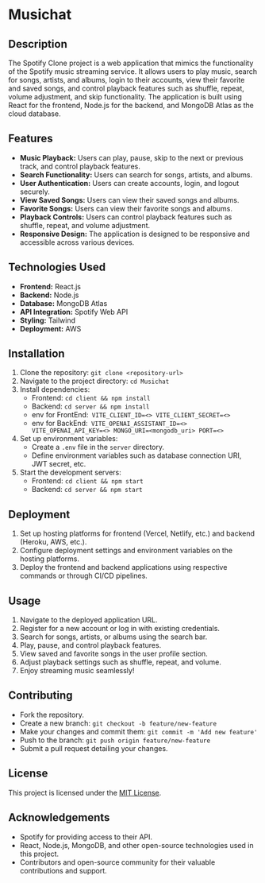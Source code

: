# Musichat

## Description
The Spotify Clone project is a web application that mimics the functionality of the Spotify music streaming service. It allows users to play music, search for songs, artists, and albums, login to their accounts, view their favorite and saved songs, and control playback features such as shuffle, repeat, volume adjustment, and skip functionality. The application is built using React for the frontend, Node.js for the backend, and MongoDB Atlas as the cloud database.

## Features
- **Music Playback:** Users can play, pause, skip to the next or previous track, and control playback features.
- **Search Functionality:** Users can search for songs, artists, and albums.
- **User Authentication:** Users can create accounts, login, and logout securely.
- **View Saved Songs:** Users can view their saved songs and albums.
- **Favorite Songs:** Users can view their favorite songs and albums.
- **Playback Controls:** Users can control playback features such as shuffle, repeat, and volume adjustment.
- **Responsive Design:** The application is designed to be responsive and accessible across various devices.

## Technologies Used
- **Frontend:** React.js
- **Backend:** Node.js
- **Database:** MongoDB Atlas
- **API Integration:** Spotify Web API
- **Styling:** Tailwind
- **Deployment:** AWS

## Installation
1. Clone the repository: `git clone <repository-url>`
2. Navigate to the project directory: `cd Musichat`
3. Install dependencies:
    - Frontend: `cd client && npm install`
    - Backend: `cd server && npm install`
    - env for FrontEnd:`
        VITE_CLIENT_ID=<>
        VITE_CLIENT_SECRET=<>`
    - env for BackEnd:`
        VITE_OPENAI_ASSISTANT_ID=<>
        VITE_OPENAI_API_KEY=<>
        MONGO_URI=<mongodb_uri>
        PORT=<>`
4. Set up environment variables:
    - Create a `.env` file in the `server` directory.
    - Define environment variables such as database connection URI, JWT secret, etc.
5. Start the development servers:
    - Frontend: `cd client && npm start`
    - Backend: `cd server && npm start`

## Deployment
1. Set up hosting platforms for frontend (Vercel, Netlify, etc.) and backend (Heroku, AWS, etc.).
2. Configure deployment settings and environment variables on the hosting platforms.
3. Deploy the frontend and backend applications using respective commands or through CI/CD pipelines.

## Usage
1. Navigate to the deployed application URL.
2. Register for a new account or log in with existing credentials.
3. Search for songs, artists, or albums using the search bar.
4. Play, pause, and control playback features.
5. View saved and favorite songs in the user profile section.
6. Adjust playback settings such as shuffle, repeat, and volume.
7. Enjoy streaming music seamlessly!

## Contributing
- Fork the repository.
- Create a new branch: `git checkout -b feature/new-feature`
- Make your changes and commit them: `git commit -m 'Add new feature'`
- Push to the branch: `git push origin feature/new-feature`
- Submit a pull request detailing your changes.

## License
This project is licensed under the [MIT License](LICENSE).

## Acknowledgements
- Spotify for providing access to their API.
- React, Node.js, MongoDB, and other open-source technologies used in this project.
- Contributors and open-source community for their valuable contributions and support.
